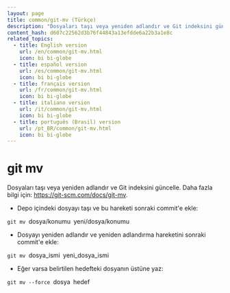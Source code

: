 ```yaml
---
layout: page
title: common/git-mv (Türkçe)
description: "Dosyaları taşı veya yeniden adlandır ve Git indeksini güncelle."
content_hash: d607c22562d3b76f44843a13efdde6a22b3a1e8c
related_topics:
  - title: English version
    url: /en/common/git-mv.html
    icon: bi bi-globe
  - title: español version
    url: /es/common/git-mv.html
    icon: bi bi-globe
  - title: français version
    url: /fr/common/git-mv.html
    icon: bi bi-globe
  - title: italiano version
    url: /it/common/git-mv.html
    icon: bi bi-globe
  - title: português (Brasil) version
    url: /pt_BR/common/git-mv.html
    icon: bi bi-globe
---
```

# git mv

Dosyaları taşı veya yeniden adlandır ve Git indeksini güncelle.
Daha fazla bilgi için: <https://git-scm.com/docs/git-mv>.

- Depo içindeki dosyayı taşı ve bu hareketi sonraki commit'e ekle:

`git mv `<span class="tldr-var badge badge-pill bg-dark-lm bg-white-dm text-white-lm text-dark-dm font-weight-bold">dosya/konumu</span>` `<span class="tldr-var badge badge-pill bg-dark-lm bg-white-dm text-white-lm text-dark-dm font-weight-bold">yeni/dosya/konumu</span>

- Dosyayı yeniden adlandır ve yeniden adlandırma hareketini sonraki commit'e ekle:

`git mv `<span class="tldr-var badge badge-pill bg-dark-lm bg-white-dm text-white-lm text-dark-dm font-weight-bold">dosya_ismi</span>` `<span class="tldr-var badge badge-pill bg-dark-lm bg-white-dm text-white-lm text-dark-dm font-weight-bold">yeni_dosya_ismi</span>

- Eğer varsa belirtilen hedefteki dosyanın üstüne yaz:

`git mv --force `<span class="tldr-var badge badge-pill bg-dark-lm bg-white-dm text-white-lm text-dark-dm font-weight-bold">dosya</span>` `<span class="tldr-var badge badge-pill bg-dark-lm bg-white-dm text-white-lm text-dark-dm font-weight-bold">hedef</span>
